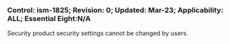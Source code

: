 ### Control: ism-1825; Revision: 0; Updated: Mar-23; Applicability: ALL; Essential Eight:N/A
<p>Security product security settings cannot be changed by users.</p>